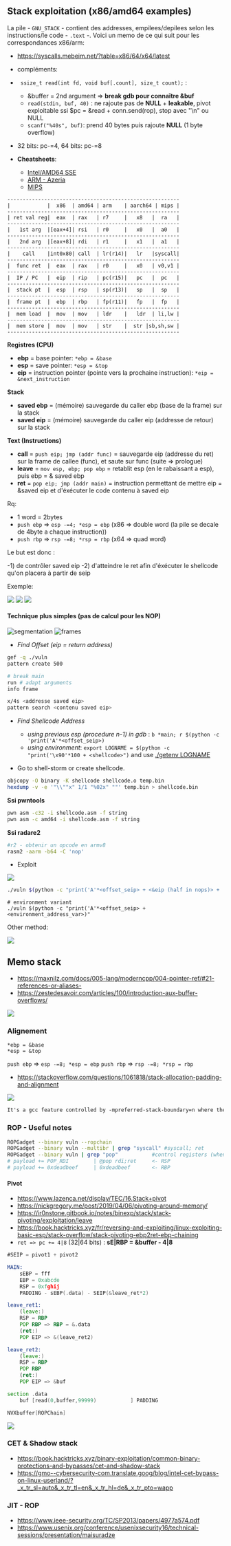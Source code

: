 ## Stack exploitation (x86/amd64 examples)

La pile - `GNU_STACK` - contient des addresses, empilees/depilees selon les instructions/le code - `.text` -.
Voici un memo de ce qui suit pour les correspondances x86/arm:

- https://syscalls.mebeim.net/?table=x86/64/x64/latest
- compléments:

- ` ssize_t read(int fd, void buf[.count], size_t count);` :
	- &buffer = 2nd argument => **break gdb pour connaître &buf**
	- `read(stdin, buf, 40)` : ne rajoute pas de **NULL** + **leakable**, pivot exploitable ssi $pc = &read + conn.send(rop), stop avec "\n" ou NULL
	- `scanf("%40s", buf)`: prend 40 bytes puis rajoute **NULL** (1 byte overflow)

- 32 bits: pc-=4, 64 bits: pc-=8

- **Cheatsheets**:
	- [Intel/AMD64 SSE](https://en.wikipedia.org/wiki/Streaming_SIMD_Extensions)
	- [ARM - Azeria](https://azeria-labs.com/writing-arm-assembly-part-1/)
	- [MIPS](https://www.kth.se/social/files/54948c82f276540590491ed4/mips-ref-cheat-sheet.pdf)

```
--------------------------------------------------------
|            |  x86  | amd64 | arm    | aarch64 | mips |
--------------------------------------------------------
| ret val reg|  eax  | rax   | r7     |   x8   |  ra   |
--------------------------------------------------------
|   1st arg  |[eax+4]| rsi   | r0     |   x0   |  a0   |
--------------------------------------------------------
|   2nd arg  |[eax+8]| rdi   | r1     |   x1   |  a1   |
--------------------------------------------------------
|    call    |int0x80| call  | lr(r14)|   lr   |syscall|
--------------------------------------------------------
|  func ret  |  eax  | rax   | r0     |   x0   | v0,v1 |
--------------------------------------------------------
|  IP / PC   |  eip  | rip   | pc(r15)|   pc   |  pc   |
--------------------------------------------------------
|  stack pt  |  esp  | rsp   | sp(r13)|   sp   |  sp   |
--------------------------------------------------------
|  frame pt  |  ebp  | rbp   | fp(r11)|   fp   |  fp   |
--------------------------------------------------------
|  mem load  |  mov  | mov   | ldr    |   ldr  | li,lw |
--------------------------------------------------------
|  mem store |  mov  | mov   | str    |  str |sb,sh,sw |
--------------------------------------------------------
```

**Registres (CPU)**

- **ebp** = base pointer: `*ebp = &base`
- **esp** = save pointer: `*esp = &top`
- **eip** = instruction pointer (pointe vers la prochaine instruction): `*eip = &next_instruction`

**Stack**

- **saved ebp** = (mémoire) sauvegarde du caller ebp (base de la frame) sur la stack
- **saved eip** = (mémoire) sauvegarde du caller eip (addresse de retour) sur la stack

**Text (Instructions)**

- **call** = `push eip; jmp (addr func)` = sauvegarde eip (addresse du ret) sur la frame de callee (func), et saute sur func (suite => prologue)
- **leave** = `mov esp, ebp; pop ebp` = retablit esp (en le rabaissant a esp), puis ebp = & saved ebp
- **ret** = `pop eip; jmp (addr main)` = instruction permettant de mettre eip = &saved eip et d'éxécuter le code contenu à saved eip

Rq:

- 1 word = 2bytes
- `push ebp` => `esp -=4; *esp = ebp` (x86 => double word (la pile se decale de 4byte a chaque instruction))
- `push rbp` => `rsp -=8; *rsp = rbp` (x64 => quad word)

Le but est donc :

-1) de contrôler saved eip
-2) d'atteindre le ret afin d'éxécuter le shellcode qu'on placera à partir de seip

Exemple:

![](../images/pile.png)
![](../images/memset_exemple1.png)
![](../images/memset_exemple2.png)

#### Technique plus simples (pas de calcul pour les NOP)

![segmentation](../images/memory_segmentation.png)
![frames](../images/stack_frames.png)

- *Find Offset (eip = return address)*

```bash
gef -q ./vuln
pattern create 500

# break main
run # adapt arguments
info frame 

x/4s <addresse saved eip>
pattern search <contenu saved eip>
```

- *Find Shellcode Address*
	- *using previous esp (procedure n-1) in gdb* : `b *main; r $(python -c 'print('A'*<offset_seip>)`
	- *using environment*: `export LOGNAME = $(python -c "print('\x90'*100 + <shellcode>")` and use [./getenv LOGNAME](./getenv.c)

- Go to shell-storm or create shellcode.

```bash
objcopy -O binary -K shellcode shellcode.o temp.bin
hexdump -v -e '"\\""x" 1/1 "%02x" ""' temp.bin > shellcode.bin
```

**Ssi pwntools**

```bash
pwn asm -c32 -i shellcode.asm -f string
pwn asm -c amd64 -i shellcode.asm -f string
```

**Ssi radare2**

```bash
#r2 - obtenir un opcode en armv8
rasm2 -aarm -b64 -C 'nop'
```

- Exploit

![](../images/shellcode1.png)

```bash
./vuln $(python -c "print('A'*<offset_seip> + <&eip (half in nops)> + '\x90'*300 + <shellcode>
```

```
# environment variant
./vuln $(python -c "print('A'*<offset_seip> + <environment_address_var>)"
```

Other method:

![](../images/shellcode2.png)

## Memo stack 

- https://maxnilz.com/docs/005-lang/moderncpp/004-pointer-ref/#21-references-or-aliases-
- https://zestedesavoir.com/articles/100/introduction-aux-buffer-overflows/

![](../images/stack.png)

### Alignement

```
*ebp = &base
*esp = &top
```

`push ebp` => `esp -=8; *esp = ebp`
`push rbp` => `rsp -=8; *rsp = rbp`

- https://stackoverflow.com/questions/1061818/stack-allocation-padding-and-alignment

![](../images/align.png)

```txt
It's a gcc feature controlled by -mpreferred-stack-boundary=n where the compiler tries to keep items on the stack aligned to 2^n. If you changed n to 2, it would only allocate 8 bytes on the stack. The default value for n is 4 i.e. it will try to align to 16-byte boundaries.
```

### ROP - Useful notes

```bash
ROPGadget --binary vuln --ropchain
ROPGadget --binary vuln --multibr | grep "syscall" #syscall; ret
ROPGadget --binary vuln | grep "pop"		   #control registers (when *rsp = @ pop rdi)
# payload += POP_RDI		| @pop rdi;ret	   <- RSP
# payload += 0xdeadbeef		| 0xdeadbeef	   <- RBP
```

#### Pivot

- https://www.lazenca.net/display/TEC/16.Stack+pivot
- https://nickgregory.me/post/2019/04/06/pivoting-around-memory/
- https://ir0nstone.gitbook.io/notes/binexp/stack/stack-pivoting/exploitation/leave
- https://book.hacktricks.xyz/fr/reversing-and-exploiting/linux-exploiting-basic-esp/stack-overflow/stack-pivoting-ebp2ret-ebp-chaining
- `ret => pc += 4|8` (32|64 bits) : **sE|RBP = &buffer - 4|8**

```asm
#SEIP = pivot1 + pivot2

MAIN:
	sEBP = fff
	EBP = 0xabcde
	RSP = 0xfghij
	PADDING - sEBP(.data) - SEIP(&leave_ret*2)

leave_ret1:
	(leave:)
	RSP = RBP
	POP RBP => RBP = &.data
	(ret:)
	POP EIP => &(leave_ret2)

leave_ret2:
	(leave:)
	RSP = RBP
	POP RBP
	(ret:)
	POP EIP => &buf

section .data
	buf [read(0,buffer,99999)			] PADDING

NVXbuffer[ROPChain]
```

![](../images/pivot.png)

### CET & Shadow stack

- https://book.hacktricks.xyz/binary-exploitation/common-binary-protections-and-bypasses/cet-and-shadow-stack
- https://gmo--cybersecurity-com.translate.goog/blog/intel-cet-bypass-on-linux-userland/?_x_tr_sl=auto&_x_tr_tl=en&_x_tr_hl=de&_x_tr_pto=wapp

### JIT - ROP

- https://www.ieee-security.org/TC/SP2013/papers/4977a574.pdf
- https://www.usenix.org/conference/usenixsecurity16/technical-sessions/presentation/maisuradze
